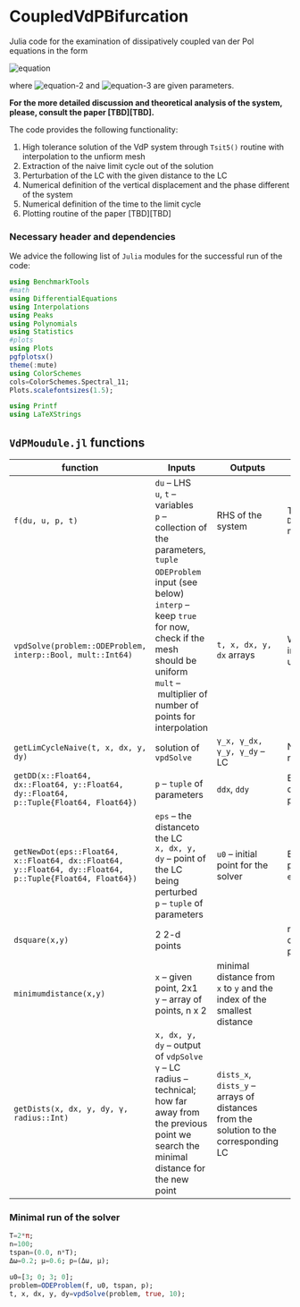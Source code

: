 # CoupledVdPBifurcation
Julia code for the examination of dissipatively coupled van der Pol equations in the form

![equation](https://user-images.githubusercontent.com/6823593/154071584-f720fe84-0247-4b2a-aeb5-52cd45ddce6a.png)

where ![equation-2](https://user-images.githubusercontent.com/6823593/154071905-39ce2b80-7e41-4129-b425-4ee314170cf2.png) and ![equation-3](https://user-images.githubusercontent.com/6823593/154071976-93436c32-83d4-4ea7-9548-cf33f8586192.png) are given parameters.

**For the more detailed discussion and theoretical analysis of the system, please, consult the paper [TBD][TBD].**

The code provides the following functionality:

1. High tolerance solution of the VdP system through `Tsit5()` routine with interpolation to the unfiorm mesh
2. Extraction of the naive limit cycle out of the solution
3. Perturbation of the LC with the given distance to the LC
4. Numerical definition of the vertical displacement and the phase different of the system
5. Numerical definition of the time to the limit cycle
6. Plotting routine of the paper [TBD][TBD]


### Necessary header and dependencies

We advice the following list of `Julia` modules for the successful run of the code:

```julia
using BenchmarkTools
#math
using DifferentialEquations
using Interpolations
using Peaks
using Polynomials
using Statistics
#plots
using Plots
pgfplotsx()
theme(:mute)
using ColorSchemes
cols=ColorSchemes.Spectral_11;
Plots.scalefontsizes(1.5);

using Printf
using LaTeXStrings
```


## `VdPMoudule.jl` functions

| function  | Inputs | Outputs| Notes |
| ------------- | ------------- | ------------- | ------------- |
| `f(du, u, p, t)`  | `du` – LHS <br> `u`, `t` – variables <br> `p`  – collection of the parameters, `tuple` | RHS of the system  | Template RHS for `DifferentialEqualtions` module  |
| `vpdSolve(problem::ODEProblem, interp::Bool, mult::Int64)`  | `ODEProblem` input (see below) <br> `interp` – keep `true` for now, check if the mesh should be uniform <br> `mult` – multiplier of number of points for interpolation  | `t, x, dx, y, dx` arrays  | Wrapper on Solver + interpolation to the uniform mesh  |
| `getLimCycleNaive(t, x, dx, y, dy)` | solution of `vpdSolve` | `γ_x, γ_dx, γ_y, γ_dy` – LC | Naive LC exteractor, returns last cycle |
| `getDD(x::Float64, dx::Float64, y::Float64, dy::Float64, p::Tuple{Float64, Float64})` | `p` – `tuple` of parameters | `ddx`, `ddy` | Extractor of the second derivatives in the given point |
| `getNewDot(eps::Float64, x::Float64, dx::Float64, y::Float64, dy::Float64, p::Tuple{Float64, Float64})` | `eps` – the distanceto the LC <br> `x, dx, y, dy` – point of the LC being perturbed <br> `p` – `tuple` of parameters | `u0` – initial point for the solver | Extractor of the initial perturbation exactly `eps`-away from the LC |
| `dsquare(x,y)` | 2 2-d points|  | returns euclidian distance between to points |
| `minimumdistance(x,y)` | `x` – given point, 2x1 <br> `y` – array of points, n x 2  | minimal distance from `x` to `y` and the index of the smallest distance | |
| `getDists(x, dx, y, dy, γ, radius::Int)` | `x, dx, y, dy` – output of `vdpSolve`<br> `γ` – LC <br> radius – technical; how far away from the previous point we search the minimal distance for the new point   | `dists_x`, `dists_y` – arrays of distances from the solution to the corresponding LC | |

### Minimal run of the solver
```julia
T=2*π;
n=100;
tspan=(0.0, n*T);
Δω=0.2; μ=0.6; p=(Δω, μ);

u0=[3; 0; 3; 0];
problem=ODEProblem(f, u0, tspan, p);
t, x, dx, y, dy=vpdSolve(problem, true, 10);
```
